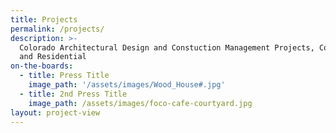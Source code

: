 ```yaml
---
title: Projects
permalink: /projects/
description: >-
  Colorado Architectural Design and Constuction Management Projects, Commercial
  and Residential
on-the-boards:
  - title: Press Title
    image_path: '/assets/images/Wood_House#.jpg'
  - title: 2nd Press Title
    image_path: /assets/images/foco-cafe-courtyard.jpg
layout: project-view
---
```



